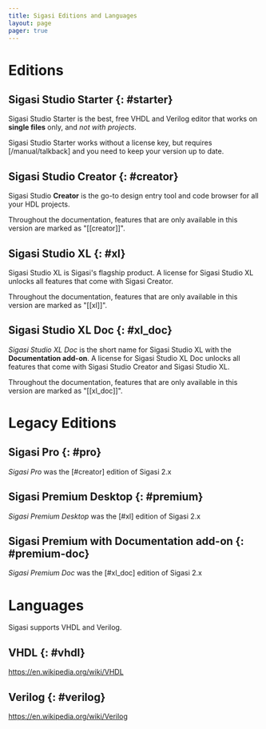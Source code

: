 ```yaml
---
title: Sigasi Editions and Languages
layout: page 
pager: true
---
```


# Editions

## Sigasi Studio Starter {: #starter}

Sigasi Studio Starter is the best, free VHDL and Verilog editor that works on **single files** only, and *not with projects*.

Sigasi Studio Starter works without a license key, but requires [/manual/talkback] and you need to keep your version up to date.

## Sigasi Studio Creator {: #creator}

Sigasi Studio **Creator** is the go-to design entry tool and code browser for all your HDL projects.

Throughout the documentation, features that are only available in this version are marked as "\[[creator]\]".

## Sigasi Studio XL {: #xl}

Sigasi Studio XL is Sigasi's flagship product. A license for Sigasi Studio XL unlocks all features that come with Sigasi Creator.

Throughout the documentation, features that are only available in this version are marked as "\[[xl]\]".

## Sigasi Studio XL Doc {: #xl_doc}

*Sigasi Studio XL Doc* is the short name for Sigasi Studio XL with the **Documentation add-on**. A license for Sigasi Studio XL Doc unlocks all features that come with Sigasi Studio Creator and Sigasi Studio XL.

Throughout the documentation, features that are only available in this version are marked as "\[[xl_doc]\]".

# Legacy Editions

## Sigasi Pro {: #pro}

*Sigasi Pro* was the [#creator] edition of Sigasi 2.x

## Sigasi Premium Desktop {: #premium}

*Sigasi Premium Desktop* was the [#xl] edition of Sigasi 2.x

## Sigasi Premium with Documentation add-on {: #premium-doc}

*Sigasi Premium Doc* was the [#xl_doc] edition of Sigasi 2.x

# Languages

Sigasi supports VHDL and Verilog.

## VHDL {: #vhdl}

<https://en.wikipedia.org/wiki/VHDL>

## Verilog {: #verilog}

<https://en.wikipedia.org/wiki/Verilog>
